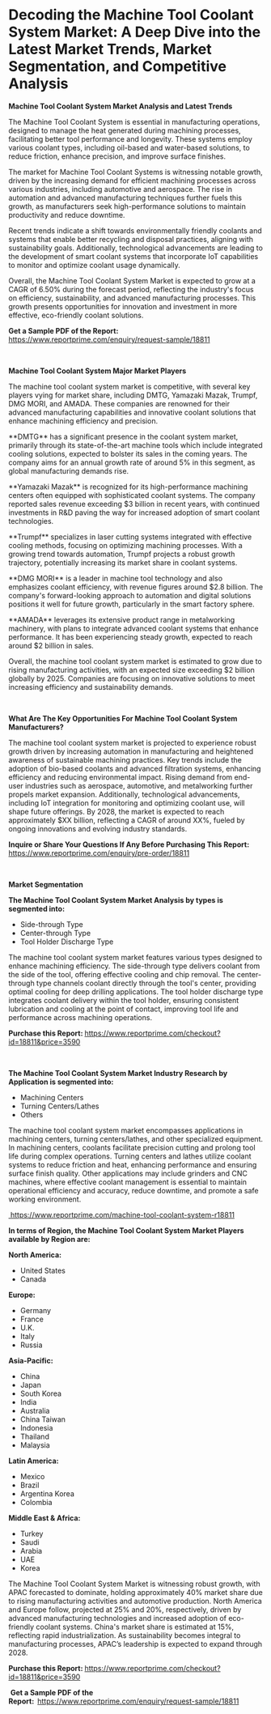 <p><h1>Decoding the Machine Tool Coolant System Market: A Deep Dive into the Latest Market Trends, Market Segmentation, and Competitive Analysis</h1></p><p><strong>Machine Tool Coolant System Market Analysis and Latest Trends</strong></p>
<p><p>The Machine Tool Coolant System is essential in manufacturing operations, designed to manage the heat generated during machining processes, facilitating better tool performance and longevity. These systems employ various coolant types, including oil-based and water-based solutions, to reduce friction, enhance precision, and improve surface finishes. </p><p>The market for Machine Tool Coolant Systems is witnessing notable growth, driven by the increasing demand for efficient machining processes across various industries, including automotive and aerospace. The rise in automation and advanced manufacturing techniques further fuels this growth, as manufacturers seek high-performance solutions to maintain productivity and reduce downtime. </p><p>Recent trends indicate a shift towards environmentally friendly coolants and systems that enable better recycling and disposal practices, aligning with sustainability goals. Additionally, technological advancements are leading to the development of smart coolant systems that incorporate IoT capabilities to monitor and optimize coolant usage dynamically.</p><p>Overall, the Machine Tool Coolant System Market is expected to grow at a CAGR of 6.50% during the forecast period, reflecting the industry's focus on efficiency, sustainability, and advanced manufacturing processes. This growth presents opportunities for innovation and investment in more effective, eco-friendly coolant solutions.</p></p>
<p><strong>Get a Sample PDF of the Report:&nbsp;</strong> <a href="https://www.reportprime.com/enquiry/request-sample/18811?utm_campaign=4555&utm_medium=2&utm_source=Github&utm_content=ia&utm_term=19052025&utm_id=machine-tool-coolant-system">https://www.reportprime.com/enquiry/request-sample/18811</a></p>
<p>&nbsp;</p>
<p><strong>Machine Tool Coolant System Major Market Players</strong></p>
<p><p>The machine tool coolant system market is competitive, with several key players vying for market share, including DMTG, Yamazaki Mazak, Trumpf, DMG MORI, and AMADA. These companies are renowned for their advanced manufacturing capabilities and innovative coolant solutions that enhance machining efficiency and precision.</p><p>**DMTG** has a significant presence in the coolant system market, primarily through its state-of-the-art machine tools which include integrated cooling solutions, expected to bolster its sales in the coming years. The company aims for an annual growth rate of around 5% in this segment, as global manufacturing demands rise.</p><p>**Yamazaki Mazak** is recognized for its high-performance machining centers often equipped with sophisticated coolant systems. The company reported sales revenue exceeding $3 billion in recent years, with continued investments in R&D paving the way for increased adoption of smart coolant technologies.</p><p>**Trumpf** specializes in laser cutting systems integrated with effective cooling methods, focusing on optimizing machining processes. With a growing trend towards automation, Trumpf projects a robust growth trajectory, potentially increasing its market share in coolant systems.</p><p>**DMG MORI** is a leader in machine tool technology and also emphasizes coolant efficiency, with revenue figures around $2.8 billion. The company's forward-looking approach to automation and digital solutions positions it well for future growth, particularly in the smart factory sphere.</p><p>**AMADA** leverages its extensive product range in metalworking machinery, with plans to integrate advanced coolant systems that enhance performance. It has been experiencing steady growth, expected to reach around $2 billion in sales.</p><p>Overall, the machine tool coolant system market is estimated to grow due to rising manufacturing activities, with an expected size exceeding $2 billion globally by 2025. Companies are focusing on innovative solutions to meet increasing efficiency and sustainability demands.</p></p>
<p>&nbsp;</p>
<p><strong>What Are The Key Opportunities For Machine Tool Coolant System Manufacturers?</strong></p>
<p><p>The machine tool coolant system market is projected to experience robust growth driven by increasing automation in manufacturing and heightened awareness of sustainable machining practices. Key trends include the adoption of bio-based coolants and advanced filtration systems, enhancing efficiency and reducing environmental impact. Rising demand from end-user industries such as aerospace, automotive, and metalworking further propels market expansion. Additionally, technological advancements, including IoT integration for monitoring and optimizing coolant use, will shape future offerings. By 2028, the market is expected to reach approximately $XX billion, reflecting a CAGR of around XX%, fueled by ongoing innovations and evolving industry standards.</p></p>
<p><strong>Inquire or Share Your Questions If Any Before Purchasing This Report:</strong> <a href="https://www.reportprime.com/enquiry/pre-order/18811?utm_campaign=4555&utm_medium=2&utm_source=Github&utm_content=ia&utm_term=19052025&utm_id=machine-tool-coolant-system">https://www.reportprime.com/enquiry/pre-order/18811</a></p>
<p>&nbsp;</p>
<p><strong>Market Segmentation</strong></p>
<p><strong>The Machine Tool Coolant System Market Analysis by types is segmented into:</strong></p>
<p><ul><li>Side-through Type</li><li>Center-through Type</li><li>Tool Holder Discharge Type</li></ul></p>
<p><p>The machine tool coolant system market features various types designed to enhance machining efficiency. The side-through type delivers coolant from the side of the tool, offering effective cooling and chip removal. The center-through type channels coolant directly through the tool's center, providing optimal cooling for deep drilling applications. The tool holder discharge type integrates coolant delivery within the tool holder, ensuring consistent lubrication and cooling at the point of contact, improving tool life and performance across machining operations.</p></p>
<p><strong>Purchase this Report:&nbsp;</strong><a href="https://www.reportprime.com/checkout?id=18811&price=3590&utm_campaign=4555&utm_medium=2&utm_source=Github&utm_content=ia&utm_term=19052025&utm_id=machine-tool-coolant-system">https://www.reportprime.com/checkout?id=18811&price=3590</a></p>
<p>&nbsp;</p>
<p><strong>The Machine Tool Coolant System Market Industry Research by Application is segmented into:</strong></p>
<p><ul><li>Machining Centers</li><li>Turning Centers/Lathes</li><li>Others</li></ul></p>
<p><p>The machine tool coolant system market encompasses applications in machining centers, turning centers/lathes, and other specialized equipment. In machining centers, coolants facilitate precision cutting and prolong tool life during complex operations. Turning centers and lathes utilize coolant systems to reduce friction and heat, enhancing performance and ensuring surface finish quality. Other applications may include grinders and CNC machines, where effective coolant management is essential to maintain operational efficiency and accuracy, reduce downtime, and promote a safe working environment.</p></p>
<p><a href="https://www.reportprime.com/machine-tool-coolant-system-r18811?utm_campaign=4555&utm_medium=2&utm_source=Github&utm_content=ia&utm_term=19052025&utm_id=machine-tool-coolant-system">&nbsp;https://www.reportprime.com/machine-tool-coolant-system-r18811</a></p>
<p><strong>In terms of Region, the Machine Tool Coolant System Market Players available by Region are:</strong></p>
<p>
    <p> <strong> North America: </strong>
        <ul>
            <li>United States</li>
            <li>Canada</li>
        </ul>
        </p> 
    <p> <strong> Europe: </strong>
        <ul>
            <li>Germany</li>
            <li>France</li>
            <li>U.K.</li>
            <li>Italy</li>
            <li>Russia</li>
        </ul>
        </p> 
    <p> <strong> Asia-Pacific: </strong>
        <ul>
            <li>China</li>
            <li>Japan</li>
            <li>South Korea</li>
            <li>India</li>
            <li>Australia</li>
            <li>China Taiwan</li>
            <li>Indonesia</li>
            <li>Thailand</li>
            <li>Malaysia</li>
        </ul>
        </p> 
    <p> <strong> Latin America: </strong>
        <ul>
            <li>Mexico</li>
            <li>Brazil</li>
            <li>Argentina Korea</li>
            <li>Colombia</li>
        </ul>
        </p> 
    <p> <strong> Middle East & Africa: </strong>
        <ul>
            <li>Turkey</li>
            <li>Saudi</li>
            <li>Arabia</li>
            <li>UAE</li>
            <li>Korea</li>
        </ul>
    </p>
    </p>
<p><p>The Machine Tool Coolant System Market is witnessing robust growth, with APAC forecasted to dominate, holding approximately 40% market share due to rising manufacturing activities and automotive production. North America and Europe follow, projected at 25% and 20%, respectively, driven by advanced manufacturing technologies and increased adoption of eco-friendly coolant systems. China's market share is estimated at 15%, reflecting rapid industrialization. As sustainability becomes integral to manufacturing processes, APAC’s leadership is expected to expand through 2028.</p></p>
<p><strong>Purchase this Report: </strong><a href="https://www.reportprime.com/checkout?id=18811&price=3590&utm_campaign=4555&utm_medium=2&utm_source=Github&utm_content=ia&utm_term=19052025&utm_id=machine-tool-coolant-system">https://www.reportprime.com/checkout?id=18811&price=3590</a></p>
<p>&nbsp;<strong>Get a Sample PDF of the Report:&nbsp;&nbsp;</strong><a href="https://www.reportprime.com/enquiry/request-sample/18811?utm_campaign=4555&utm_medium=2&utm_source=Github&utm_content=ia&utm_term=19052025&utm_id=machine-tool-coolant-system">https://www.reportprime.com/enquiry/request-sample/18811</a></p>
<p><strong></strong></p>
<p><p></p><p></p><p></p></p>